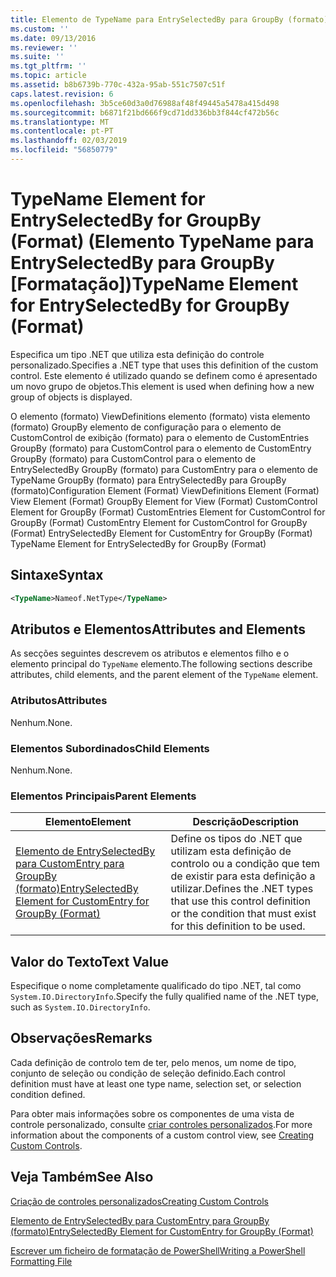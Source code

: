 ```yaml
---
title: Elemento de TypeName para EntrySelectedBy para GroupBy (formato) | Documentos da Microsoft
ms.custom: ''
ms.date: 09/13/2016
ms.reviewer: ''
ms.suite: ''
ms.tgt_pltfrm: ''
ms.topic: article
ms.assetid: b8b6739b-770c-432a-95ab-551c7507c51f
caps.latest.revision: 6
ms.openlocfilehash: 3b5ce60d3a0d76988af48f49445a5478a415d498
ms.sourcegitcommit: b6871f21bd666f9cd71dd336bb3f844cf472b56c
ms.translationtype: MT
ms.contentlocale: pt-PT
ms.lasthandoff: 02/03/2019
ms.locfileid: "56850779"
---
```

# <a name="typename-element-for-entryselectedby-for-groupby-format"></a><span data-ttu-id="04bb5-102">TypeName Element for EntrySelectedBy for GroupBy (Format) (Elemento TypeName para EntrySelectedBy para GroupBy [Formatação])</span><span class="sxs-lookup"><span data-stu-id="04bb5-102">TypeName Element for EntrySelectedBy for GroupBy (Format)</span></span>

<span data-ttu-id="04bb5-103">Especifica um tipo .NET que utiliza esta definição do controle personalizado.</span><span class="sxs-lookup"><span data-stu-id="04bb5-103">Specifies a .NET type that uses this definition of the custom control.</span></span> <span data-ttu-id="04bb5-104">Este elemento é utilizado quando se definem como é apresentado um novo grupo de objetos.</span><span class="sxs-lookup"><span data-stu-id="04bb5-104">This element is used when defining how a new group of objects is displayed.</span></span>

<span data-ttu-id="04bb5-105">O elemento (formato) ViewDefinitions elemento (formato) vista elemento (formato) GroupBy elemento de configuração para o elemento de CustomControl de exibição (formato) para o elemento de CustomEntries GroupBy (formato) para CustomControl para o elemento de CustomEntry GroupBy (formato) para CustomControl para o elemento de EntrySelectedBy GroupBy (formato) para CustomEntry para o elemento de TypeName GroupBy (formato) para EntrySelectedBy para GroupBy (formato)</span><span class="sxs-lookup"><span data-stu-id="04bb5-105">Configuration Element (Format) ViewDefinitions Element (Format) View Element (Format) GroupBy Element for View (Format) CustomControl Element for GroupBy (Format) CustomEntries Element for CustomControl for GroupBy (Format) CustomEntry Element for CustomControl for GroupBy (Format) EntrySelectedBy Element for CustomEntry for GroupBy (Format) TypeName Element for EntrySelectedBy for GroupBy (Format)</span></span>

## <a name="syntax"></a><span data-ttu-id="04bb5-106">Sintaxe</span><span class="sxs-lookup"><span data-stu-id="04bb5-106">Syntax</span></span>

```xml
<TypeName>Nameof.NetType</TypeName>
```

## <a name="attributes-and-elements"></a><span data-ttu-id="04bb5-107">Atributos e Elementos</span><span class="sxs-lookup"><span data-stu-id="04bb5-107">Attributes and Elements</span></span>

<span data-ttu-id="04bb5-108">As secções seguintes descrevem os atributos e elementos filho e o elemento principal do `TypeName` elemento.</span><span class="sxs-lookup"><span data-stu-id="04bb5-108">The following sections describe attributes, child elements, and the parent element of the `TypeName` element.</span></span>

### <a name="attributes"></a><span data-ttu-id="04bb5-109">Atributos</span><span class="sxs-lookup"><span data-stu-id="04bb5-109">Attributes</span></span>

<span data-ttu-id="04bb5-110">Nenhum.</span><span class="sxs-lookup"><span data-stu-id="04bb5-110">None.</span></span>

### <a name="child-elements"></a><span data-ttu-id="04bb5-111">Elementos Subordinados</span><span class="sxs-lookup"><span data-stu-id="04bb5-111">Child Elements</span></span>

<span data-ttu-id="04bb5-112">Nenhum.</span><span class="sxs-lookup"><span data-stu-id="04bb5-112">None.</span></span>

### <a name="parent-elements"></a><span data-ttu-id="04bb5-113">Elementos Principais</span><span class="sxs-lookup"><span data-stu-id="04bb5-113">Parent Elements</span></span>

|<span data-ttu-id="04bb5-114">Elemento</span><span class="sxs-lookup"><span data-stu-id="04bb5-114">Element</span></span>|<span data-ttu-id="04bb5-115">Descrição</span><span class="sxs-lookup"><span data-stu-id="04bb5-115">Description</span></span>|
|-------------|-----------------|
|[<span data-ttu-id="04bb5-116">Elemento de EntrySelectedBy para CustomEntry para GroupBy (formato)</span><span class="sxs-lookup"><span data-stu-id="04bb5-116">EntrySelectedBy Element for CustomEntry for GroupBy (Format)</span></span>](./entryselectedby-element-for-customentry-for-groupby-format.md)|<span data-ttu-id="04bb5-117">Define os tipos do .NET que utilizam esta definição de controlo ou a condição que tem de existir para esta definição a utilizar.</span><span class="sxs-lookup"><span data-stu-id="04bb5-117">Defines the .NET types that use this control definition or the condition that must exist for this definition to be used.</span></span>|

## <a name="text-value"></a><span data-ttu-id="04bb5-118">Valor do Texto</span><span class="sxs-lookup"><span data-stu-id="04bb5-118">Text Value</span></span>

<span data-ttu-id="04bb5-119">Especifique o nome completamente qualificado do tipo .NET, tal como `System.IO.DirectoryInfo`.</span><span class="sxs-lookup"><span data-stu-id="04bb5-119">Specify the fully qualified name of the .NET type, such as `System.IO.DirectoryInfo`.</span></span>

## <a name="remarks"></a><span data-ttu-id="04bb5-120">Observações</span><span class="sxs-lookup"><span data-stu-id="04bb5-120">Remarks</span></span>

<span data-ttu-id="04bb5-121">Cada definição de controlo tem de ter, pelo menos, um nome de tipo, conjunto de seleção ou condição de seleção definido.</span><span class="sxs-lookup"><span data-stu-id="04bb5-121">Each control definition must have at least one type name, selection set, or selection condition defined.</span></span>

<span data-ttu-id="04bb5-122">Para obter mais informações sobre os componentes de uma vista de controle personalizado, consulte [criar controles personalizados](./creating-custom-controls.md).</span><span class="sxs-lookup"><span data-stu-id="04bb5-122">For more information about the components of a custom control view, see [Creating Custom Controls](./creating-custom-controls.md).</span></span>

## <a name="see-also"></a><span data-ttu-id="04bb5-123">Veja Também</span><span class="sxs-lookup"><span data-stu-id="04bb5-123">See Also</span></span>

[<span data-ttu-id="04bb5-124">Criação de controles personalizados</span><span class="sxs-lookup"><span data-stu-id="04bb5-124">Creating Custom Controls</span></span>](./creating-custom-controls.md)

[<span data-ttu-id="04bb5-125">Elemento de EntrySelectedBy para CustomEntry para GroupBy (formato)</span><span class="sxs-lookup"><span data-stu-id="04bb5-125">EntrySelectedBy Element for CustomEntry for GroupBy (Format)</span></span>](./entryselectedby-element-for-customentry-for-groupby-format.md)

[<span data-ttu-id="04bb5-126">Escrever um ficheiro de formatação de PowerShell</span><span class="sxs-lookup"><span data-stu-id="04bb5-126">Writing a PowerShell Formatting File</span></span>](./writing-a-powershell-formatting-file.md)
